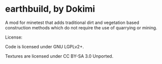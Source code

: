 # earthbuild, by Dokimi

A mod for minetest that adds traditional dirt and vegetation based construction methods which do not require the use of quarrying or mining.

License:

Code is licensed under GNU LGPLv2+.

Textures are licensed under CC BY-SA 3.0 Unported.
